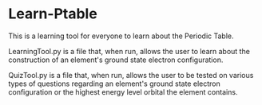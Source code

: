 # Learn-Ptable
This is a learning tool for everyone to learn about the Periodic Table.

LearningTool.py is a file that, when run, allows the user to learn about the construction of an element's ground state electron configuration.

QuizTool.py is a file that, when run, allows the user to be tested on various types of questions regarding an element's ground state electron configuration or the highest energy level orbital the element contains.
